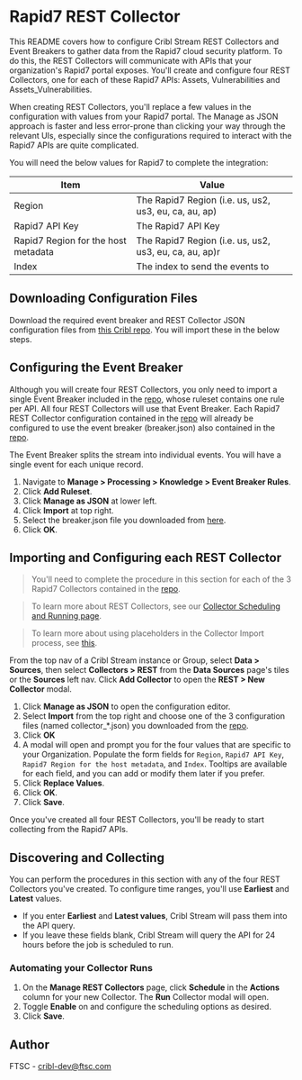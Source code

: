 # Rapid7 REST Collector

This README covers how to configure Cribl Stream REST Collectors and Event Breakers to gather data from the Rapid7 cloud security platform. To do this, the REST Collectors will communicate with APIs that your organization's Rapid7 portal exposes. You'll create and configure four REST Collectors, one for each of these Rapid7 APIs: Assets, Vulnerabilities and Assets_Vulnerabilities.

When creating REST Collectors, you'll replace a few values in the configuration with values from your Rapid7 portal. The Manage as JSON approach is faster and less error-prone than clicking your way through the relevant UIs, especially since the configurations required to interact with the Rapid7 APIs are quite complicated.

You will need the below values for Rapid7 to complete the integration:

| Item                                | Value                                                  |
| ----------------------------------- | ------------------------------------------------------ |
| Region                              | The Rapid7 Region (i.e. us, us2, us3, eu, ca, au, ap)  |
| Rapid7 API Key                      | The Rapid7 API Key                                     |
| Rapid7 Region for the host metadata | The Rapid7 Region (i.e. us, us2, us3, eu, ca, au, ap)r |
| Index                               | The index to send the events to                        |

## Downloading Configuration Files

Download the required event breaker and REST Collector JSON configuration files from [this Cribl repo](https://github.com/criblio/collector-templates/tree/main/collectors/rest/rapid7). You will import these in the below steps.

## Configuring the Event Breaker

Although you will create four REST Collectors, you only need to import a single Event Breaker included in the [repo](https://github.com/criblio/collector-templates/tree/main/collectors/rest/rapid7), whose ruleset contains one rule per API. All four REST Collectors will use that Event Breaker. Each Rapid7 REST Collector configuration contained in the [repo](https://github.com/criblio/collector-templates/tree/main/collectors/rest/rapid7) will already be configured to use the event breaker (breaker.json) also contained in the [repo](https://github.com/criblio/collector-templates/tree/main/collectors/rest/rapid7).

The Event Breaker splits the stream into individual events. You will have a single event for each unique record.

1. Navigate to **Manage > Processing > Knowledge > Event Breaker Rules**.
2. Click **Add Ruleset**.
3. Click **Manage as JSON** at lower left.
4. Click **Import** at top right.
5. Select the breaker.json file you downloaded from [here](https://github.com/criblio/collector-templates/tree/main/collectors/rest/rapid7).
6. Click **OK**.

## Importing and Configuring each REST Collector

> You'll need to complete the procedure in this section for each of the 3 Rapid7 Collectors contained in the [repo](https://github.com/criblio/collector-templates/tree/main/collectors/rest/rapid7).

> To learn more about REST Collectors, see our [Collector Scheduling and Running page](https://docs.cribl.io/stream/collectors-schedule-run/).

> To learn more about using placeholders in the Collector Import process, see [this](https://docs.cribl.io/stream/collectors/#importing-json).

From the top nav of a Cribl Stream instance or Group, select **Data > Sources**, then select **Collectors > REST** from the **Data Sources** page's tiles or the **Sources** left nav. Click **Add Collector** to open the **REST > New Collector** modal.

1. Click **Manage as JSON** to open the configuration editor.
2. Select **Import** from the top right and choose one of the 3 configuration files (named collector\_\*.json) you downloaded from the [repo](https://github.com/criblio/collector-templates/tree/main/collectors/rest/rapid7).
3. Click **OK**
4. A modal will open and prompt you for the four values that are specific to your Organization. Populate the form fields for `Region`, `Rapid7 API Key`, `Rapid7 Region for the host metadata`, and `Index`. Tooltips are available for each field, and you can add or modify them later if you prefer.
5. Click **Replace Values**.
6. Click **OK**.
7. Click **Save**.

Once you've created all four REST Collectors, you'll be ready to start collecting from the Rapid7 APIs.

## Discovering and Collecting

You can perform the procedures in this section with any of the four REST Collectors you've created. To configure time ranges, you'll use **Earliest** and **Latest** values.

- If you enter **Earliest** and **Latest values**, Cribl Stream will pass them into the API query.
- If you leave these fields blank, Cribl Stream will query the API for 24 hours before the job is scheduled to run.

### Automating your Collector Runs

1. On the **Manage REST Collectors** page, click **Schedule** in the **Actions** column for your new Collector. The **Run** Collector modal will open.
2. Toggle **Enable** on and configure the scheduling options as desired.
3. Click **Save**.

## Author

FTSC - cribl-dev@ftsc.com
